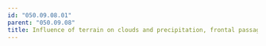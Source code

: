 ```yaml
---
id: "050.09.08.01"
parent: "050.09.08"
title: Influence of terrain on clouds and precipitation, frontal passage
---
```


